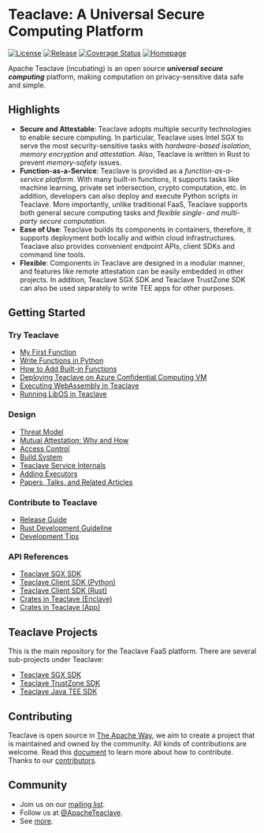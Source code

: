 # Teaclave: A Universal Secure Computing Platform

[![License](https://img.shields.io/badge/license-Apache-green.svg)](LICENSE)
[![Release](https://img.shields.io/github/v/tag/apache/incubator-teaclave?label=release&sort=semver)](https://github.com/apache/incubator-teaclave/releases)
[![Coverage Status](https://coveralls.io/repos/github/apache/incubator-teaclave/badge.svg?branch=master)](https://coveralls.io/github/apache/incubator-teaclave?branch=master)
[![Homepage](https://img.shields.io/badge/site-homepage-blue)](https://teaclave.apache.org/)

Apache Teaclave (incubating) is an open source ***universal secure computing***
platform, making computation on privacy-sensitive data safe and simple.

## Highlights

- **Secure and Attestable**:
  Teaclave adopts multiple security technologies to enable secure computing. In
  particular, Teaclave uses Intel SGX to serve the most security-sensitive tasks
  with *hardware-based isolation*, *memory encryption* and *attestation*.
  Also, Teaclave is written in Rust to prevent *memory-safety* issues.
- **Function-as-a-Service**:
  Teaclave is provided as a *function-as-a-service platform*. With many built-in
  functions, it supports tasks like machine learning, private set intersection,
  crypto computation, etc. In addition, developers can also deploy and execute
  Python scripts in Teaclave. More importantly, unlike traditional FaaS,
  Teaclave supports both general secure computing tasks and *flexible
  single- and multi-party secure computation*.
- **Ease of Use**:
  Teaclave builds its components in containers, therefore, it supports
  deployment both locally and within cloud infrastructures. Teaclave also
  provides convenient endpoint APIs, client SDKs and command line tools.
- **Flexible**:
  Components in Teaclave are designed in a modular manner, and features like remote
  attestation can be easily embedded in other projects. In addition, Teaclave
  SGX SDK and Teaclave TrustZone SDK can also be used separately to write TEE
  apps for other purposes.

## Getting Started

### Try Teaclave

- [My First Function](docs/my-first-function.md)
- [Write Functions in Python](docs/functions-in-python.md)
- [How to Add Built-in Functions](docs/builtin-functions.md)
- [Deploying Teaclave on Azure Confidential Computing VM](docs/azure-confidential-computing.md)
- [Executing WebAssembly in Teaclave](docs/executing-wasm.md)
- [Running LibOS in Teaclave](docs/executing-in-occlum.md)

### Design

- [Threat Model](docs/threat-model.md)
- [Mutual Attestation: Why and How](docs/mutual-attestation.md)
- [Access Control](docs/access-control.md)
- [Build System](docs/build-system.md)
- [Teaclave Service Internals](docs/service-internals.md)
- [Adding Executors](docs/adding-executors.md)
- [Papers, Talks, and Related Articles](docs/papers-talks.md)

### Contribute to Teaclave

- [Release Guide](docs/release-guide.md)
- [Rust Development Guideline](docs/rust-guideline.md)
- [Development Tips](docs/development-tips.md)

### API References

- [Teaclave SGX SDK](https://teaclave.apache.org/api-docs/sgx-sdk/)
- [Teaclave Client SDK (Python)](https://teaclave.apache.org/api-docs/client-sdk-python/)
- [Teaclave Client SDK (Rust)](https://teaclave.apache.org/api-docs/client-sdk-rust/)
- [Crates in Teaclave (Enclave)](https://teaclave.apache.org/api-docs/crates-enclave/)
- [Crates in Teaclave (App)](https://teaclave.apache.org/api-docs/crates-app/)

## Teaclave Projects

This is the main repository for the Teaclave FaaS platform. There are several
sub-projects under Teaclave:

- [Teaclave SGX SDK](https://github.com/apache/incubator-teaclave-sgx-sdk)
- [Teaclave TrustZone SDK](https://github.com/apache/incubator-teaclave-trustzone-sdk)
- [Teaclave Java TEE SDK](https://github.com/apache/incubator-teaclave-java-tee-sdk)

## Contributing

Teaclave is open source in [The Apache Way](https://www.apache.org/theapacheway/),
we aim to create a project that is maintained and owned by the community. All
kinds of contributions are welcome. Read this [document](CONTRIBUTING.md) to
learn more about how to contribute. Thanks to our
[contributors](https://teaclave.apache.org/contributors/).

## Community

- Join us on our [mailing list](https://lists.apache.org/list.html?dev@teaclave.apache.org).
- Follow us at [@ApacheTeaclave](https://twitter.com/ApacheTeaclave).
- See [more](https://teaclave.apache.org/community/).
